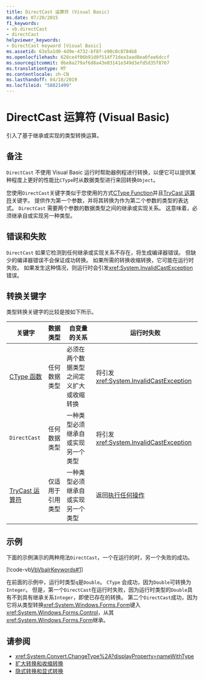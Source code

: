 ```yaml
---
title: DirectCast 运算符 (Visual Basic)
ms.date: 07/20/2015
f1_keywords:
- vb.directCast
- directCast
helpviewer_keywords:
- DirectCast keyword [Visual Basic]
ms.assetid: 63e5a1d0-4d9e-4732-bf8f-e90c0c8784b8
ms.openlocfilehash: 628ce4f06b91d0f514f71dea3aad8ea0fee6dccf
ms.sourcegitcommit: 0be8a279af6d8a43e03141e349d3efd5d35f8767
ms.translationtype: MT
ms.contentlocale: zh-CN
ms.lasthandoff: 04/18/2019
ms.locfileid: "58821499"
---
```

# <a name="directcast-operator-visual-basic"></a>DirectCast 运算符 (Visual Basic)
引入了基于继承或实现的类型转换运算。  
  
## <a name="remarks"></a>备注  
 `DirectCast` 不使用 Visual Basic 运行时帮助器例程进行转换，以便它可以提供某种程度上更好的性能比`CType`时从数据类型进行来回转换`Object`。  
  
 您使用`DirectCast`关键字类似于您使用的方式[CType Function](../../../visual-basic/language-reference/functions/ctype-function.md)并且[TryCast 运算符](../../../visual-basic/language-reference/operators/trycast-operator.md)关键字。 提供作为第一个参数，并将其转换为作为第二个参数的类型的表达式。 `DirectCast` 需要两个参数的数据类型之间的继承或实现关系。 这意味着，必须继承自或实现另一种类型。  
  
## <a name="errors-and-failures"></a>错误和失败  
 `DirectCast` 如果它检测到任何继承或实现关系不存在，将生成编译器错误。 但缺少的编译器错误不会保证成功转换。 如果所需的转换收缩转换，它可能在运行时失败。 如果发生这种情况，则运行时会引发<xref:System.InvalidCastException>错误。  
  
## <a name="conversion-keywords"></a>转换关键字  
 类型转换关键字的比较是按如下所示。  
  
|关键字|数据类型|自变量的关系|运行时失败|  
|---|---|---|---|  
|[CType 函数](../../../visual-basic/language-reference/functions/ctype-function.md)|任何数据类型|必须在两个数据类型之间定义扩大或收缩转换|将引发 <xref:System.InvalidCastException>|  
|`DirectCast`|任何数据类型|一种类型必须继承自或实现另一个类型|将引发 <xref:System.InvalidCastException>|  
|[TryCast 运算符](../../../visual-basic/language-reference/operators/trycast-operator.md)|仅适用于引用类型|一种类型必须继承自或实现另一个类型|返回[执行任何操作](../../../visual-basic/language-reference/nothing.md)|  
  
## <a name="example"></a>示例  
 下面的示例演示的两种用法`DirectCast`，一个在运行的时，另一个失败的成功。  
  
 [!code-vb[VbVbalrKeywords#1](~/samples/snippets/visualbasic/VS_Snippets_VBCSharp/VbVbalrKeywords/VB/Class1.vb#1)]  
  
 在前面的示例中，运行时类型`q`是`Double`。 `CType` 会成功，因为`Double`可转换为`Integer`。 但是，第一个`DirectCast`在运行时失败，因为运行时类型的`Double`具有不到具有继承关系`Integer`，即使已存在的转换。 第二个`DirectCast`成功，因为它将从类型转换<xref:System.Windows.Forms.Form>键入<xref:System.Windows.Forms.Control>，从其<xref:System.Windows.Forms.Form>继承。  
  
## <a name="see-also"></a>请参阅

- <xref:System.Convert.ChangeType%2A?displayProperty=nameWithType>
- [扩大转换和收缩转换](../../../visual-basic/programming-guide/language-features/data-types/widening-and-narrowing-conversions.md)
- [隐式转换和显式转换](../../../visual-basic/programming-guide/language-features/data-types/implicit-and-explicit-conversions.md)
